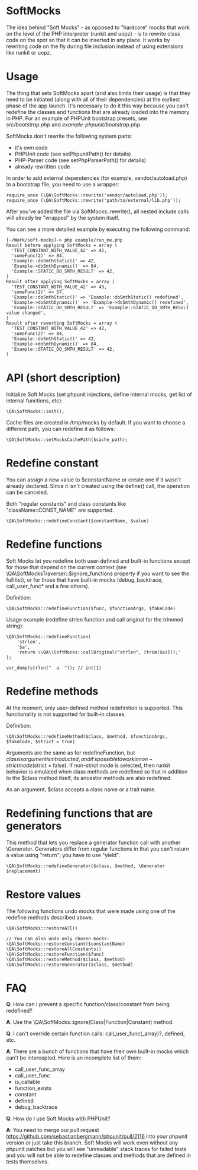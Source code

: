 SoftMocks
=
The idea behind "Soft Mocks" - as opposed to "hardcore" mocks that work on the level of the PHP interpreter (runkit and uopz) - is to rewrite class code on the spot so that it can be inserted in any place. It works by rewriting code on the fly during file inclusion instead of using extensions like runkit or uopz.

Usage
=
The thing that sets SoftMocks apart (and also limits their usage) is that they need to be initiated (along with all of their dependencies) at the earliest phase of the app launch. It's necessary to do it this way because you can't redefine the classes and functions that are already loaded into the memory in PHP. For an example of PHPUnit bootstrap presets, see _src/bootstrap.php_ and _example-phpunit/bootstrap.php_.

SoftMocks don't rewrite the following system parts:
* it's own code
* PHPUnit code (see setPhpunitPath() for details)
* PHP-Parser code (see setPhpParserPath() for details)
* already rewritten code

In order to add external dependencies (for example, vendor/autoload.php) to a bootstrap file, you need to use a wrapper:
```
require_once (\QA\SoftMocks::rewrite('vendor/autoload.php'));
require_once (\QA\SoftMocks::rewrite('path/to/external/lib.php'));
```

After you've added the file via SoftMocks::rewrite(), all nested include calls will already be "wrapped" by the system itself.

You can see a more detailed example by executing the following command:
```
[~/Work/soft-mocks]-> php example/run_me.php
Result before applying SoftMocks = array (
  'TEST_CONSTANT_WITH_VALUE_42' => 42,
  'someFunc(2)' => 84,
  'Example::doSmthStatic()' => 42,
  'Example->doSmthDynamic()' => 84,
  'Example::STATIC_DO_SMTH_RESULT' => 42,
)
Result after applying SoftMocks = array (
  'TEST_CONSTANT_WITH_VALUE_42' => 43,
  'someFunc(2)' => 57,
  'Example::doSmthStatic()' => 'Example::doSmthStatic() redefined',
  'Example->doSmthDynamic()' => 'Example->doSmthDynamic() redefined',
  'Example::STATIC_DO_SMTH_RESULT' => 'Example::STATIC_DO_SMTH_RESULT value changed',
)
Result after reverting SoftMocks = array (
  'TEST_CONSTANT_WITH_VALUE_42' => 42,
  'someFunc(2)' => 84,
  'Example::doSmthStatic()' => 42,
  'Example->doSmthDynamic()' => 84,
  'Example::STATIC_DO_SMTH_RESULT' => 42,
)
```

API (short description)
=
Initialize Soft Mocks (set phpunit injections, define internal mocks, get list of internal functions, etc): 

```
\QA\SoftMocks::init();
```

Cache files are created in /tmp/mocks by default. If you want to choose a different path, you can redefine it as follows:

```
\QA\SoftMocks::setMocksCachePath($cache_path);
```

Redefine constant
==

You can assign a new value to $constantName or create one if it wasn't already declared. Since it isn't created using the define() call, the operation can be canceled.

Both "regular constants" and class constants like "className::CONST_NAME" are supported.

```
\QA\SoftMocks::redefineConstant($constantName, $value)
```

Redefine functions
==

Soft Mocks let you redefine both user-defined and built-in functions except for those that depend on the current context (see \QA\SoftMocksTraverser::$ignore_functions property if you want to see the full list), or for those that have built-in mocks (debug_backtrace, call_user_func* and a few others).

Definition:
```
\QA\SoftMocks::redefineFunction($func, $functionArgs, $fakeCode)
```

Usage example (redefine strlen function and call original for the trimmed string):
```
\QA\SoftMocks::redefineFunction(
    'strlen',
    '$a',
    'return \\QA\\SoftMocks::callOriginal("strlen", [trim($a)]));'
);

var_dump(strlen("  a  ")); // int(1)
```

Redefine methods
==

At the moment, only user-defined method redefinition is supported. This functionality is not supported for built-in classes.

Definition:
```
\QA\SoftMocks::redefineMethod($class, $method, $functionArgs, $fakeCode, $strict = true)
```

Arguments are the same as for redefineFunction, but $class is argument is introducted, and it's possible to work in non-strict mode ($strict = false). If non-strict mode is selected, then runkit behavior is emulated when class methods are redefined so that in addition to the $class method itself, its ancestor methods are also redefined.

As an argument, $class accepts a class name or a trait name.

Redefining functions that are generators
==
This method that lets you replace a generator function call with another \Generator. Generators differ from regular functions in that you can't return a value using "return"; you have to use "yield".

```
\QA\SoftMocks::redefineGenerator($class, $method, \Generator $replacement)
```

Restore values
==

The following functions undo mocks that were made using one of the redefine methods described above.
```
\QA\SoftMocks::restoreAll()

// You can also undo only chosen mocks:
\QA\SoftMocks::restoreConstant($constantName)
\QA\SoftMocks::restoreAllConstants()
\QA\SoftMocks::restoreFunction($func)
\QA\SoftMocks::restoreMethod($class, $method)
\QA\SoftMocks::restoreGenerator($class, $method)
```

FAQ
=
**Q**: How can I prevent a specific function/class/constant from being redefined?

**A**: Use the \QA\SoftMocks::ignore(Class|Function|Constant) method.

**Q**: I can't override certain function calls: call_user_func(_array)?, defined, etc.

**A**: There are a bunch of functions that have their own built-in mocks which can't be intercepted. Here is an incomplete list of them:
* call_user_func_array
* call_user_func
* is_callable
* function_exists
* constant
* defined
* debug_backtrace

**Q**: How do I use Soft Mocks with PHPUnit?

**A**: You need to merge our pull request https://github.com/sebastianbergmann/phpunit/pull/2116 into your phpunit version or just take this branch.
Soft Mocks will work even without any phpunit patches but you will see "unreadable" stack traces for failed tests and you will not be able to redefine classes and methods that are defined in tests themselves.
